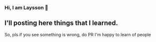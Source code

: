 ### Hi, I am Laysson 👋
## I'll posting here things that I learned.
So, pls if you see something is wrong, do PR
I'm happy to learn of people
